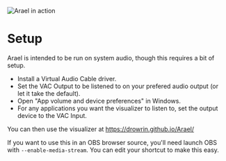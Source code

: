 ![Arael in action](https://repository-images.githubusercontent.com/226207572/d33e6580-1791-11ea-9829-89cc6dbb1868)

# Setup
Arael is intended to be run on system audio, though this requires a bit of setup.

* Install a Virtual Audio Cable driver.
* Set the VAC Output to be listened to on your prefered audio output (or let it take the default).
* Open "App volume and device preferences" in Windows.
* For any applications you want the visualizer to listen to, set the output device to the VAC Input.

You can then use the visualizer at https://drowrin.github.io/Arael/

If you want to use this in an OBS browser source, you'll need launch OBS with `--enable-media-stream`. You can edit your shortcut to make this easy.
